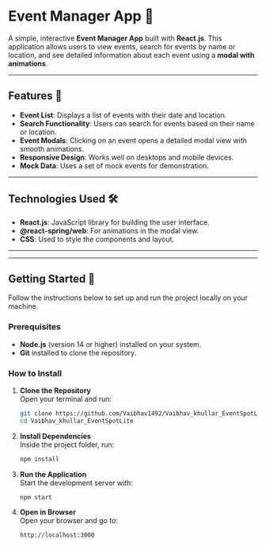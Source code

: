 # **Event Manager App** 🎉

A simple, interactive **Event Manager App** built with **React.js**. This application allows users to view events, search for events by name or location, and see detailed information about each event using a **modal with animations**.

---

## **Features** 🌟

- **Event List**: Displays a list of events with their date and location.
- **Search Functionality**: Users can search for events based on their name or location.
- **Event Modals**: Clicking on an event opens a detailed modal view with smooth animations.
- **Responsive Design**: Works well on desktops and mobile devices.
- **Mock Data**: Uses a set of mock events for demonstration.

---

## **Technologies Used** 🛠️

- **React.js**: JavaScript library for building the user interface.
- **@react-spring/web**: For animations in the modal view.
- **CSS**: Used to style the components and layout.

---

---

## **Getting Started** 🚀

Follow the instructions below to set up and run the project locally on your machine.

### **Prerequisites**

- **Node.js** (version 14 or higher) installed on your system.
- **Git** installed to clone the repository.

### **How to Install**

1. **Clone the Repository**  
   Open your terminal and run:

   ```bash
   git clone https://github.com/Vaibhav1492/Vaibhav_khullar_EventSpotLite.git
   cd Vaibhav_khullar_EventSpotLite


2. **Install Dependencies**  
   Inside the project folder, run:

   ```bash
   npm install

3. **Run the Application**  
   Start the development server with:

   ```bash
   npm start

1. **Open in Browser**  
   Open your browser and go to:

   ```bash
   http://localhost:3000


